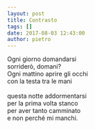 ```yaml
---
layout: post
title: Contrasto
tags: []
date: 2017-08-03 12:43:00
author: pietro
---
```

Ogni giorno domandarsi<br/>sorriderò, domani?<br/>Ogni mattino aprire gli occhi<br/>con la testa tra le mani<br/><br/>questa notte addormentarsi<br/>per la prima volta stanco<br/>per aver tanto camminato<br/>e non perché mi manchi.
